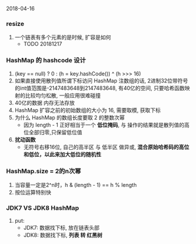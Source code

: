 2018-04-16

### resize
1. 一个链表有多个元素的是时候, 扩容是如何
    - TODO 20181217

### HashMap 的 hashcode 设计
1. (key == null) ? 0 : (h = key.hashCode()) ^ (h >>> 16)
2. 如果直接使用散列值所谓下标访问 HashMap 注数组的话, 2进制32位带符号的int值范围是-2147483648到2147483648, 有40亿的空间, 
    只要哈希函数映射的比较均匀松散, 一般应用很难碰撞
3. 40亿的数据 内存无法存放
4. HashMap 扩容之前的初始数组的大小为 16, 需要取模, 获取下标
5. 为什么 HashMap 的数组长度要取 2 的整数次幂
    - 因为 length - 1 正好相当于一个 **低位掩码**, 与 操作的结果就是散列值的高位全部归零,只保留低位值
6. **扰动函数**         
    - 无符号右移16位, 自己的高半区 与 低半区 做异或, **混合原始哈希码的高位和低位，以此来加大低位的随机性**   
    
### HashMap.size = 2的n次幂
1. 当容量一定是2^n时，h & (length - 1) == h % length
2. 按位运算特别快
    
### JDK7 VS JDK8 HashMap
1. put:
    - JDK7: 数据找下标, 放在链表头部
    - JDK8: 数据找下标, **列表 转 红黑树**
    

    
    
    